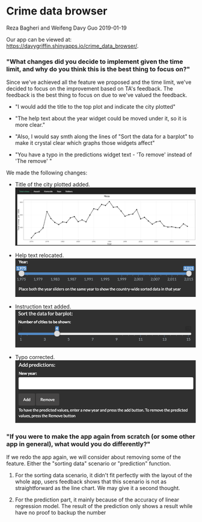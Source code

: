 Crime data browser
================
Reza Bagheri and Weifeng Davy Guo
2019-01-19

Our app can be viewed at: <https://davygriffin.shinyapps.io/crime_data_browser/>.

### "What changes did you decide to implement given the time limit, and why do you think this is the best thing to focus on?"

Since we've achieved all the feature we proposed and the time limit, we've decided to focus on the improvement based on TA's feedback. The feedback is the best thing to focus on due to we've valued the feedback.

-   "I would add the title to the top plot and indicate the city plotted"

-   "The help text about the year widget could be moved under it, so it is more clear."

-   "Also, I would say smth along the lines of "Sort the data for a barplot" to make it crystal clear which graphs those widgets affect"

-   "You have a typo in the predictions widget text - 'To remove' instead of 'The remove' "

We made the following changes:

-   Title of the city plotted added. <img src ="../img/pic18.png">

-   Help text relocated. <img src ="../img/pic19.png">

-   Instruction text added. <img src ="../img/pic20.png">

-   Typo corrected. <img src ="../img/pic21.png">

### "If you were to make the app again from scratch (or some other app in general), what would you do differently?"

If we redo the app again, we will consider about removing some of the feature. Either the "sorting data" scenario or "prediction" function.

1.  For the sorting data scenario, it didn't fit perfectly with the layout of the whole app, users feedback shows that this scenario is not as straightforward as the line chart. We may give it a second thought.

2.  For the prediction part, it mainly because of the accuracy of linear regression model. The result of the prediction only shows a result while have no proof to backup the number
